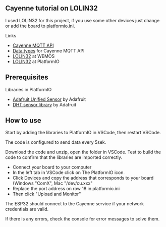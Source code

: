 <article>
    <h1>Cayenne tutorial on LOLIN32</h1>
    <p>I used LOLIN32 for this project, if you use some other devices just change or add the board to platformio.ini.</p>
    <p>Links</p>
    <ul>
        <li><a href="https://developers.mydevices.com/cayenne/docs/cayenne-mqtt-api/">Cayenne MQTT API</a></li>
        <li><a href="https://community.mydevices.com/t/data-types-for-cayenne-mqtt-api/3714">Data types</a> for Cayenne MQTT API</li>
        <li><a href="https://wiki.wemos.cc/products:lolin32:lolin32">LOLIN32</a> at WEMOS</li>
        <li><a href="https://docs.platformio.org/en/latest/boards/espressif32/lolin32.html">LOLIN32</a> at PlatformIO</li>
    </ul>
</article>
<article>
    <h2>Prerequisites</h2>
    <p>Libraries in PlatformIO</p>
    <ul>
        <li><a href="https://platformio.org/lib/show/31/Adafruit%20Unified%20Sensor?utm_source=platformio&utm_medium=piohome">Adafruit Unified Sensor</a> by Adafruit</li>
        <li><a href="https://platformio.org/lib/show/19/DHT%20sensor%20library?utm_source=platformio&utm_medium=piohome">DHT sensor library</a> by Adafruit</li>
    </ul>
</article>
<article>
    <h2>How to use</h2>
    <p>Start by adding the libraries to PlatformIO in VSCode, then restart VSCode.</p>
    <p>The code is configured to send data every 5sek.</p>
    <p>Download the code and unzip, open the folder in VSCode. Test to build the code to confirm that the libraries are imported correctly.</p>
    <ul>
        <li>Connect your board to your computer</li>
        <li>In the left tab in VSCode click on The PlatformIO icon.</li>
        <li>Click Devices and copy the address that corresponds to your board (Windows "ComX", Mac "/dev/cu.xxx"</li>
        <li>Replace the port address on row 18 in platformio.ini</li>
        <li>Then click "Upload and Monitor"</li>
    </ul>
    <p>The ESP32 should connect to the Cayenne service if your network credentials are valid.</p>
    <p>If there is any errors, check the console for error messages to solve them.</p>
</article>